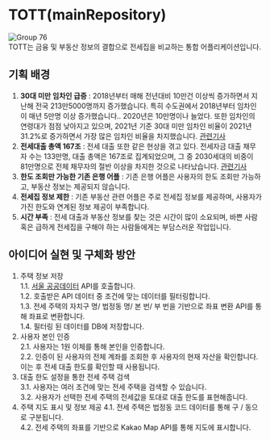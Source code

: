 # TOTT(mainRepository)  
![Group 76](https://github.com/SSAFY-TOTT/TOTT/assets/84130518/8fd51875-a4a1-4b85-ab49-7af3ee3bec8e)  
TOTT는 금융 및 부동산 정보의 결합으로 전세집을 비교하는 통합 어플리케이션입니다.

## 기획 배경
1. **30대 미만 임차인 급증** : 2018년부터 매해 전년대비 10만건 이상씩 증가하면서 지난해 전국 213만5000명까지 증가했습니다. 특히 수도권에서 2018년부터 임차인이 매년 5만명 이상 증가했습니다.. 2020년은 10만명이나 늘었다. 또한 임차인의 연령대가 점점 낮아지고 있으며, 2021년 기준 30대 미만 임차인 비율이 2021년 31.2%로 증가하면서 가장 많은 임차인 비율을 차지했습니다. [관련기사](https://academy.mk.co.kr/news/view.php?year=2021&no=496776)
2. **전세대출 총액 167조** :  전세 대출 또한 같은 현상을 겪고 있다. 전세자금 대출 채무자 수는 133만명, 대출 총액은 167조로 집계되었으며, 그 중 2030세대의 비중이 81만명으로 전체 채무자의 절반 이상을 차지한 것으로 나타났습니다. [관련기사](http://www.m-economynews.com/news/article.html?no=33832)
3. **한도 조회만 가능한 기존 은행 어플** : 기존 은행 어플은 사용자의 한도 조회만 가능하고, 부동산 정보는 제공되지 않습니다.
4. **전세집 정보 제한** : 기존 부동산 관련 어플은 주로 전세집 정보를 제공하며, 사용자가 가진 한도와 연계된 정보 제공이 부족합니다.
5. **시간 부족** : 전세 대출과 부동산 정보를 찾는 것은 시간이 많이 소요되며, 바쁜 사람 혹은 급하게 전세집을 구해야 하는 사람들에게는 부담스러운 작업입니다.

## 아이디어 실현 및 구체화 방안
1. 주택 정보 저장  
   1.1. [서울 공공데이터](https://data.seoul.go.kr/dataList/OA-21276/S/1/datasetView.do) API를 호출합니다.  
   1.2. 호출받은 API 데이터 중 조건에 맞는 데이터를 필터링합니다.  
   1.3. 전세 주택의 자치구 명/ 법정동 명/ 본 번/ 부 번을 기반으로 좌표 변환 API를 통해 좌표로 변환합니다.   
   1.4. 필터링 된 데이터를 DB에 저장합니다.  
2. 사용자 본인 인증  
   2.1. 사용자는 1원 이체를 통해 본인을 인증합니다.  
   2.2. 인증이 된 사용자의 전체 계좌를 조회한 후 사용자의 현재 자산을 확인합니다. 이는 후 전세 대출 한도를 확인할 때 사용됩니다.  
3. 대출 한도 설정을 통한 전세 주택 검색  
   3.1. 사용자는 여러 조건에 맞는 전세 주택을 검색할 수 있습니다.  
   3.2. 사용자가 선택한 전세 주택의 전세값을 토대로 대출 한도를 표현해줍니다.
4. 주택 지도 표시 및 정보 제공
   4.1. 전세 주택은 법정동 코드 데이터를 통해 구 / 동으로 구분됩니다.  
   4.2. 전세 주택의 좌표를 기반으로 Kakao Map API를 통해 지도에 표시합니다.  
